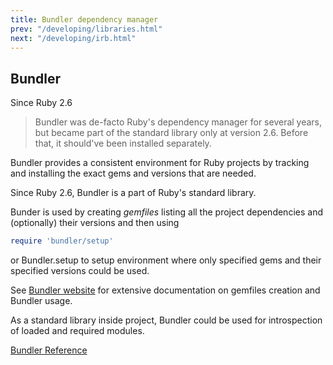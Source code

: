 ```yaml
---
title: Bundler dependency manager
prev: "/developing/libraries.html"
next: "/developing/irb.html"
---
```


## Bundler[](#bundler)

<div class="since-version">Since Ruby 2.6</div>

> Bundler was de-facto Ruby's dependency manager for several years, but
> became part of the standard library only at version 2.6. Before that,
> it should've been installed separately.

Bundler provides a consistent environment for Ruby projects by tracking
and installing the exact gems and versions that are needed.

Since Ruby 2.6, Bundler is a part of Ruby's standard library.

Bunder is used by creating *gemfiles* listing all the project
dependencies and (optionally) their versions and then using


```ruby
require 'bundler/setup'
```

or Bundler.setup to setup environment where only specified gems and
their specified versions could be used.

See <a href='https://bundler.io/docs.html' class='remote'
target='_blank'>Bundler website</a> for extensive documentation on
gemfiles creation and Bundler usage.

As a standard library inside project, Bundler could be used for
introspection of loaded and required modules.

<a
href='https://ruby-doc.org/stdlib-2.7.0/libdoc/bundler/rdoc/Bundler.html'
class='ruby-doc remote' target='_blank'>Bundler Reference</a>









